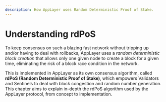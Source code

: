 ```yaml
---
description: How AppLayer uses Random Deterministic Proof of Stake.
---
```


# Understanding rdPoS

To keep consensus on such a blazing fast network without tripping up and/or having to deal with rollbacks, AppLayer uses a *random deterministic block creation* that allows only one given node to create a block for a given time, eliminating the risk of a block race condition in the network.

This is implemented in AppLayer as its own consensus algorithm, called **rdPoS (Random Deterministic Proof of Stake)**, which empowers Validators and Sentinels to deal with block congestion and random number generation. This chapter aims to explain in-depth the rdPoS algorithm used by the AppLayer protocol, from concept to implementation.
